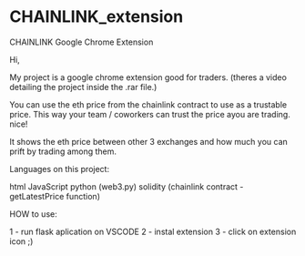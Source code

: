 # CHAINLINK_extension
CHAINLINK Google Chrome Extension


Hi,

My project is a google chrome extension good for traders. (theres a video detailing the project inside the .rar file.)


You can use the eth price from the chainlink contract to use as a trustable price.
This way your team / coworkers can trust the price ayou are trading. nice!


It shows the eth price between other 3 exchanges and how much you can prift by trading among them.


Languages on this project:

html
JavaScript
python (web3.py)
solidity (chainlink contract - getLatestPrice function)

HOW to use:

1 - run flask aplication on VSCODE 
2 - instal extension
3 - click on extension icon ;)
